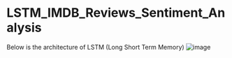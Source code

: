 # LSTM_IMDB_Reviews_Sentiment_Analysis

Below is the architecture of LSTM (Long Short Term Memory)
![image](https://github.com/ravi0dubey/LSTM_IMDB_Reviews_Sentiment_Analysis/assets/38419795/b0985854-9e68-4583-aa59-07d3a1c4418c)



